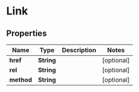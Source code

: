 
# Link

## Properties
Name | Type | Description | Notes
------------ | ------------- | ------------- | -------------
**href** | **String** |  |  [optional]
**rel** | **String** |  |  [optional]
**method** | **String** |  |  [optional]



